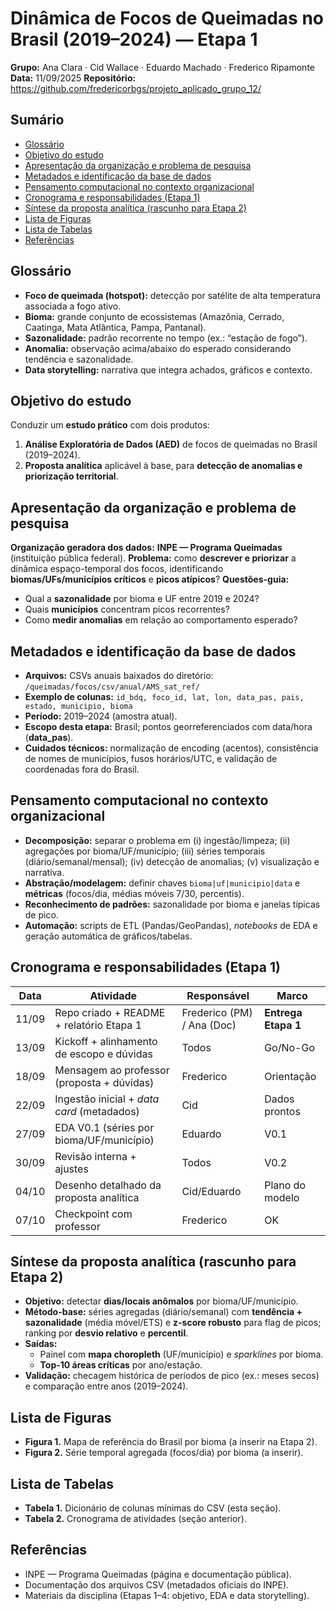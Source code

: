 # Dinâmica de Focos de Queimadas no Brasil (2019–2024) — **Etapa 1**

**Grupo:** Ana Clara · Cid Wallace · Eduardo Machado · Frederico Ripamonte
**Data:** 11/09/2025
**Repositório:** https://github.com/fredericorbgs/projeto_aplicado_grupo_12/

## Sumário
 
- [Glossário](#glossário)
- [Objetivo do estudo](#objetivo-do-estudo)
- [Apresentação da organização e problema de pesquisa](#apresentação-da-organização-e-problema-de-pesquisa)
- [Metadados e identificação da base de dados](#metadados-e-identificação-da-base-de-dados)
- [Pensamento computacional no contexto organizacional](#pensamento-computacional-no-contexto-organizacional)
- [Cronograma e responsabilidades (Etapa 1)](#cronograma-e-responsabilidades-etapa-1)
- [Síntese da proposta analítica (rascunho para Etapa 2)](#síntese-da-proposta-analítica-rascunho-para-etapa-2)
- [Lista de Figuras](#lista-de-figuras)
- [Lista de Tabelas](#lista-de-tabelas)
- [Referências](#referências)

## Glossário
 
- **Foco de queimada (hotspot):** detecção por satélite de alta temperatura associada a fogo ativo.
- **Bioma:** grande conjunto de ecossistemas (Amazônia, Cerrado, Caatinga, Mata Atlântica, Pampa, Pantanal).
- **Sazonalidade:** padrão recorrente no tempo (ex.: “estação de fogo”).
- **Anomalia:** observação acima/abaixo do esperado considerando tendência e sazonalidade.
- **Data storytelling:** narrativa que integra achados, gráficos e contexto.

## Objetivo do estudo
 
Conduzir um **estudo prático** com dois produtos:
1. **Análise Exploratória de Dados (AED)** de focos de queimadas no Brasil (2019–2024).
2. **Proposta analítica** aplicável à base, para **detecção de anomalias e priorização territorial**.

## Apresentação da organização e problema de pesquisa
 
**Organização geradora dos dados:** **INPE — Programa Queimadas** (instituição pública federal).
**Problema:** como **descrever e priorizar** a dinâmica espaço-temporal dos focos, identificando **biomas/UFs/municípios críticos** e **picos atípicos**?
**Questões-guia:**
- Qual a **sazonalidade** por bioma e UF entre 2019 e 2024?
- Quais **municípios** concentram picos recorrentes?
- Como **medir anomalias** em relação ao comportamento esperado?

## Metadados e identificação da base de dados
 
- **Arquivos:** CSVs anuais baixados do diretório:
  `/queimadas/focos/csv/anual/AMS_sat_ref/`
- **Exemplo de colunas:**
  `id_bdq, foco_id, lat, lon, data_pas, pais, estado, municipio, bioma`
- **Período:** 2019–2024 (amostra atual).
- **Escopo desta etapa:** Brasil; pontos georreferenciados com data/hora (**data_pas**).
- **Cuidados técnicos:** normalização de encoding (acentos), consistência de nomes de municípios, fusos horários/UTC, e validação de coordenadas fora do Brasil.

## Pensamento computacional no contexto organizacional
 
- **Decomposição:** separar o problema em (i) ingestão/limpeza; (ii) agregações por bioma/UF/município; (iii) séries temporais (diário/semanal/mensal); (iv) detecção de anomalias; (v) visualização e narrativa.
- **Abstração/modelagem:** definir chaves `bioma|uf|municipio|data` e **métricas** (focos/dia, médias móveis 7/30, percentis).
- **Reconhecimento de padrões:** sazonalidade por bioma e janelas típicas de pico.
- **Automação:** scripts de ETL (Pandas/GeoPandas), *notebooks* de EDA e geração automática de gráficos/tabelas.

## Cronograma e responsabilidades (Etapa 1)
 
| Data | Atividade | Responsável | Marco |
|---|---|---|---|
| 11/09 | Repo criado + README + relatório Etapa 1 | Frederico (PM) / Ana (Doc) | **Entrega Etapa 1** |
| 13/09 | Kickoff + alinhamento de escopo e dúvidas | Todos | Go/No-Go |
| 18/09 | Mensagem ao professor (proposta + dúvidas) | Frederico | Orientação |
| 22/09 | Ingestão inicial + *data card* (metadados) | Cid | Dados prontos |
| 27/09 | EDA V0.1 (séries por bioma/UF/município) | Eduardo | V0.1 |
| 30/09 | Revisão interna + ajustes | Todos | V0.2 |
| 04/10 | Desenho detalhado da proposta analítica | Cid/Eduardo | Plano do modelo |
| 07/10 | Checkpoint com professor | Frederico | OK |

## Síntese da proposta analítica (rascunho para Etapa 2)
 
- **Objetivo:** detectar **dias/locais anômalos** por bioma/UF/município.  
- **Método-base:** séries agregadas (diário/semanal) com **tendência + sazonalidade** (média móvel/ETS) e **z-score robusto** para flag de picos; ranking por **desvio relativo** e **percentil**.  
- **Saídas:**  
  - Painel com **mapa choropleth** (UF/município) e *sparklines* por bioma.  
  - **Top-10 áreas críticas** por ano/estação.  
- **Validação:** checagem histórica de períodos de pico (ex.: meses secos) e comparação entre anos (2019–2024).

## Lista de Figuras
 
- **Figura 1.** Mapa de referência do Brasil por bioma (a inserir na Etapa 2).  
- **Figura 2.** Série temporal agregada (focos/dia) por bioma (a inserir).  

## Lista de Tabelas
 
- **Tabela 1.** Dicionário de colunas mínimas do CSV (esta seção).  
- **Tabela 2.** Cronograma de atividades (seção anterior).

## Referências
 
- INPE — Programa Queimadas (página e documentação pública).  
- Documentação dos arquivos CSV (metadados oficiais do INPE).  
- Materiais da disciplina (Etapas 1–4: objetivo, EDA e data storytelling).
